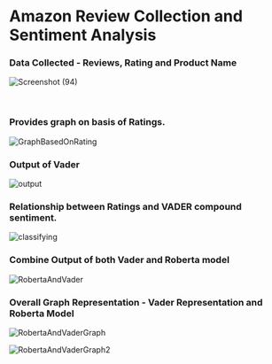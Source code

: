 <h1>Amazon Review Collection and Sentiment Analysis</h2>

<h3>Data Collected - Reviews, Rating and Product Name</h3>

![Screenshot (94)](https://github.com/nitupandel987/Amazon-Reviews/assets/76653397/5e554a79-c0b3-4695-9d24-16ac4a048f3f)

<br>

<h3>Provides graph on basis of Ratings.</h3>

![GraphBasedOnRating](https://github.com/nitupandel987/Amazon-Reviews/assets/76653397/28bbc3dc-19f1-4ced-812f-f6d51792e7ad)

<h3>Output of Vader</h3>

![output](https://github.com/nitupandel987/Amazon-Reviews/assets/76653397/8090a512-a468-42c9-8865-1e0d4710f564)

<h3>Relationship between Ratings and VADER compound sentiment.</h3>

![classifying](https://github.com/nitupandel987/Amazon-Reviews/assets/76653397/5cddab03-cf76-46b7-9fe6-d7d808b01e12)

<h3>Combine Output of both Vader and Roberta model</h3>

![RobertaAndVader](https://github.com/nitupandel987/Amazon-Reviews/assets/76653397/caac1b73-e764-4098-9a3d-d90c9b2712fd)



<h3>Overall Graph Representation - Vader Representation and Roberta Model</h3>

![RobertaAndVaderGraph](https://github.com/nitupandel987/Amazon-Reviews/assets/76653397/950eac35-830c-49c5-939a-5ccb6a44e681)

![RobertaAndVaderGraph2](https://github.com/nitupandel987/Amazon-Reviews/assets/76653397/44b01b0c-e419-4e87-9357-839905f76a45)
